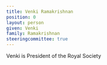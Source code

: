 ```yaml
---
title: Venki Ramakrishnan
position: 0
layout: person
given: Venki
family: Ramakrishnan
steeringcommittee: true
---
```


Venki is President of the Royal Society
